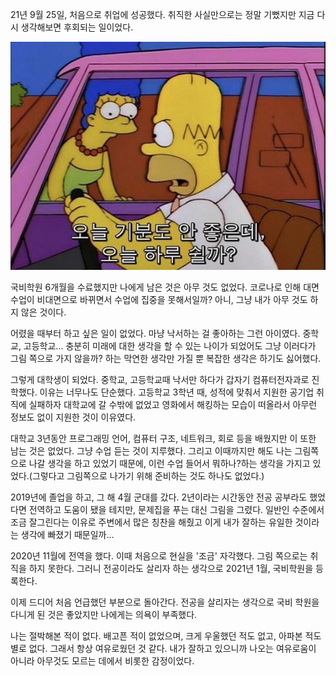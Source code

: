 21년 9월 25일, 처음으로 취업에 성공했다. 취직한 사실만으로는 정말 기뻤지만 지금 다시 생각해보면 후회되는 일이었다.

![](https://github.com/ingyeomnote/TIL/blob/main/Tmi/images/simsons_01.jpg?raw=true)

국비학원 6개월을 수료했지만 나에게 남은 것은 아무 것도 없었다. 코로나로 인해 대면 수업이 비대면으로 바뀌면서 수업에 집중을 못해서일까? 아니, 그냥 내가 아무 것도 하지 않은 것이다. 

어렸을 때부터 하고 싶은 일이 없었다. 마냥 낙서하는 걸 좋아하는 그런 아이였다. 중학교, 고등학교... 충분히 미래에 대한 생각을 할 수 있는 나이가 되었어도 그냥 이러다가 그림 쪽으로 가지 않을까? 하는 막연한 생각만 가질 뿐 복잡한 생각은 하기도 싫어했다.

그렇게 대학생이 되었다. 중학교, 고등학교때 낙서만 하다가 갑자기 컴퓨터전자과로 진학했다. 이유는 너무나도 단순했다. 고등학교 3학년 때, 성적에 맞춰서 지원한 공기업 취직에 실패하자 대학교에 갈 수밖에 없었고 영화에서 해킹하는 모습이 떠올라서 아무런 정보도 없이 지원한 것이 이유였다.

대학교 3년동안 프로그래밍 언어, 컴퓨터 구조, 네트워크, 회로 등을 배웠지만 이 또한 남는 것은 없었다. 그냥 수업 듣는 것이 지루했다. 그리고 이때까지만 해도 나는 그림쪽으로 나갈 생각을 하고 있었기 때문에, 이런 수업 들어서 뭐하나?하는 생각을 가지고 있었다.(그렇다고 그림쪽으로 나가기 위해 준비하는 것도 하나도 없었다.)

2019년에 졸업을 하고, 그 해 4월 군대를 갔다. 2년이라는 시간동안 전공 공부라도 했었다면 전역하고 도움이 됐을 테지만, 문제집을 푸는 대신 그림을 그렸다. 일반인 수준에서 조금 잘그린다는 이유로 주변에서 많은 칭찬을 해줬고 이게 내가 잘하는 유일한 것이라는 생각에 빠졌기 때문일까...

2020년 11월에 전역을 했다. 이때 처음으로 현실을 '조금' 자각했다. 그림 쪽으로는 취직을 하지 못한다. 그러니 전공이라도 살리자 하는 생각으로 2021년 1월, 국비학원을 등록한다.

이제 드디어 처음 언급했던 부분으로 돌아간다. 전공을 살리자는 생각으로 국비 학원을 다니게 된 것은 좋았지만 나에게는 의욕이 부족했다. 

나는 절박해본 적이 없다. 배고픈 적이 없었으며, 크게 우울했던 적도 없고, 아파본 적도 별로 없다. 그래서 항상 여유로웠던 것 같다. 내가 잘하고 있으니까 나오는 여유로움이 아니라 아무것도 모르는 데에서 비롯한 감정이었다.



